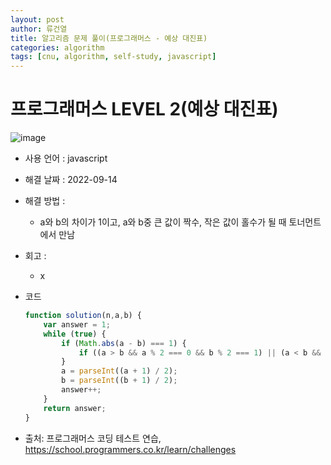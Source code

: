 ```yaml
---
layout: post
author: 류건열
title: 알고리즘 문제 풀이(프로그래머스 - 예상 대진표)
categories: algorithm
tags: [cnu, algorithm, self-study, javascript]
---
```


# 프로그래머스 LEVEL 2(예상 대진표)

  ![image](https://user-images.githubusercontent.com/34560965/190047095-d01a1d74-178e-49c9-af0c-3206243b95e2.png)

  - 사용 언어 : javascript

  - 해결 날짜 : 2022-09-14

  - 해결 방법 :
    - a와 b의 차이가 1이고, a와 b중 큰 값이 짝수, 작은 값이 홀수가 될 때 토너먼트에서 만남

  - 회고 : 
    - x

  - 코드

    ```javascript
    function solution(n,a,b) {
        var answer = 1;
        while (true) {
            if (Math.abs(a - b) === 1) {
                if ((a > b && a % 2 === 0 && b % 2 === 1) || (a < b && a % 2 === 1 && b % 2 === 0)) break;
            }
            a = parseInt((a + 1) / 2);
            b = parseInt((b + 1) / 2);
            answer++;
        }
        return answer;
    }
    ```
    
  - 출처: 프로그래머스 코딩 테스트 연습, https://school.programmers.co.kr/learn/challenges
